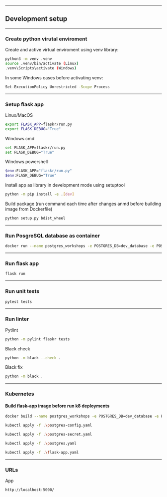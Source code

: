 <hr />

## Development setup

<hr />

### Create python virutal enviroment

Create and active virtual enviroment using venv library:

```sh
python3 -m venv .venv
source .venv/bin/activate (Linux)
.venv\Scripts\activate (Windows)
```

In some Windows cases before activating venv:

```sh
Set-ExecutionPolicy Unrestricted -Scope Process
```

<hr />

### Setup flask app

Linux/MacOS

```sh
export FLASK_APP=flaskr/run.py
export FLASK_DEBUG="True"
```

Windows cmd

```sh
set FLASK_APP=flaskr/run.py
set FLASK_DEBUG="True"
```

Windows powershell

```sh
$env:FLASK_APP="flaskr/run.py"
$env:FLASK_DEBUG="True"
```

Install app as library in development mode using setuptool

```sh
python -m pip install -e .[dev]
```

Build package (run command each time after changes anmd before building image from Dockerfile)

```sh
python setup.py bdist_wheel
```

<hr />

### Run PosgreSQL database as container

```sh
docker run --name postgres_workshops -e POSTGRES_DB=dev_database -e POSTGRES_USER=dev_user -e POSTGRES_PASSWORD=dev_pass -p 5432:5432 -d postgres:14
```

<hr />

### Run flask app

```sh
flask run
```

<hr />

### Run unit tests

```sh
pytest tests
```

<hr />

### Run linter

Pytlint

```sh
python -m pylint flaskr tests
```

Black check

```sh
python -m black --check .
```

Black fix

```sh
python -m black .
```

<hr />

### Kubernetes

#### Build flask-app image before run k8 deployments

```sh
docker build --name postgres_workshops -e POSTGRES_DB=dev_database -e POSTGRES_USER=dev_user -e POSTGRES_PASSWORD=dev_pass -p 5432:5432 -d postgres:14
```

```sh
kubectl apply -f .\postgres-config.yaml
```

```sh
kubectl apply -f .\postgres-secret.yaml
```

```sh
kubectl apply -f .\postgres.yaml  
```

```sh
kubectl apply -f .\flask-app.yaml  
```

<hr />

### URLs

App

```text
http://localhost:5000/
```